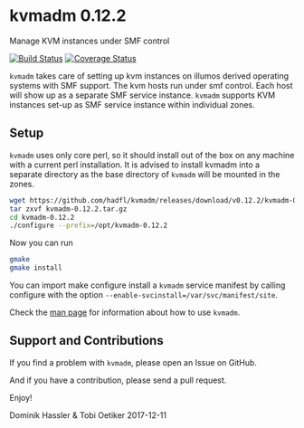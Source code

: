 kvmadm 0.12.2
============
Manage KVM instances under SMF control

[![Build Status](https://travis-ci.org/hadfl/kvmadm.svg?branch=master)](https://travis-ci.org/hadfl/kvmadm)
[![Coverage Status](https://img.shields.io/coveralls/hadfl/kvmadm.svg)](https://coveralls.io/r/hadfl/kvmadm?branch=master)

`kvmadm` takes care of setting up kvm instances on illumos derived operating
systems with SMF support. The kvm hosts run under smf control. Each host
will show up as a separate SMF service instance. `kvmadm` supports KVM instances
set-up as SMF service instance within individual zones.

Setup
-----

`kvmadm` uses only core perl, so it should install out of the box on any machine with a current perl installation.
It is advised to install kvmadm into a separate directory as the base directory of `kvmadm` will be mounted in the zones.

```sh
wget https://github.com/hadfl/kvmadm/releases/download/v0.12.2/kvmadm-0.12.2.tar.gz
tar zxvf kvmadm-0.12.2.tar.gz
cd kvmadm-0.12.2
./configure --prefix=/opt/kvmadm-0.12.2 
```

Now you can run

```sh
gmake
gmake install
```

You can import make configure install a `kvmadm`
service manifest by calling configure with the option
`--enable-svcinstall=/var/svc/manifest/site`.

Check the [man page](doc/kvmadm.pod) for information about how to use `kvmadm`.

Support and Contributions
-------------------------
If you find a problem with `kvmadm`, please open an Issue on GitHub.

And if you have a contribution, please send a pull request.

Enjoy!

Dominik Hassler & Tobi Oetiker
2017-12-11
